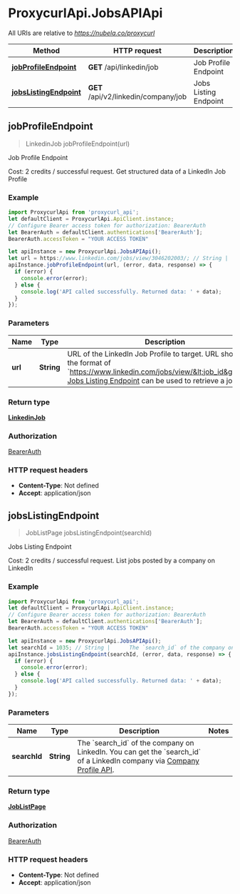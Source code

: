 # ProxycurlApi.JobsAPIApi

All URIs are relative to *https://nubela.co/proxycurl*

Method | HTTP request | Description
------------- | ------------- | -------------
[**jobProfileEndpoint**](JobsAPIApi.md#jobProfileEndpoint) | **GET** /api/linkedin/job | Job Profile Endpoint
[**jobsListingEndpoint**](JobsAPIApi.md#jobsListingEndpoint) | **GET** /api/v2/linkedin/company/job | Jobs Listing Endpoint



## jobProfileEndpoint

> LinkedinJob jobProfileEndpoint(url)

Job Profile Endpoint

Cost: 2 credits / successful request. Get structured data of a LinkedIn Job Profile

### Example

```javascript
import ProxycurlApi from 'proxycurl_api';
let defaultClient = ProxycurlApi.ApiClient.instance;
// Configure Bearer access token for authorization: BearerAuth
let BearerAuth = defaultClient.authentications['BearerAuth'];
BearerAuth.accessToken = "YOUR ACCESS TOKEN"

let apiInstance = new ProxycurlApi.JobsAPIApi();
let url = https://www.linkedin.com/jobs/view/3046202003/; // String |      URL of the LinkedIn Job Profile to target.      URL should be in the format of     `https://www.linkedin.com/jobs/view/<job_id>`.     [Jobs Listing Endpoint](#jobs-api-jobs-listing-endpoint)     can be used to retrieve a job URL.     
apiInstance.jobProfileEndpoint(url, (error, data, response) => {
  if (error) {
    console.error(error);
  } else {
    console.log('API called successfully. Returned data: ' + data);
  }
});
```

### Parameters


Name | Type | Description  | Notes
------------- | ------------- | ------------- | -------------
 **url** | **String**|      URL of the LinkedIn Job Profile to target.      URL should be in the format of     &#x60;https://www.linkedin.com/jobs/view/&lt;job_id&gt;&#x60;.     [Jobs Listing Endpoint](#jobs-api-jobs-listing-endpoint)     can be used to retrieve a job URL.      | 

### Return type

[**LinkedinJob**](LinkedinJob.md)

### Authorization

[BearerAuth](../README.md#BearerAuth)

### HTTP request headers

- **Content-Type**: Not defined
- **Accept**: application/json


## jobsListingEndpoint

> JobListPage jobsListingEndpoint(searchId)

Jobs Listing Endpoint

Cost: 2 credits / successful request. List jobs posted by a company on LinkedIn

### Example

```javascript
import ProxycurlApi from 'proxycurl_api';
let defaultClient = ProxycurlApi.ApiClient.instance;
// Configure Bearer access token for authorization: BearerAuth
let BearerAuth = defaultClient.authentications['BearerAuth'];
BearerAuth.accessToken = "YOUR ACCESS TOKEN"

let apiInstance = new ProxycurlApi.JobsAPIApi();
let searchId = 1035; // String |      The `search_id` of the company on LinkedIn.     You can get the `search_id` of a LinkedIn company via     [Company Profile API](#company-api-company-profile-endpoint).     
apiInstance.jobsListingEndpoint(searchId, (error, data, response) => {
  if (error) {
    console.error(error);
  } else {
    console.log('API called successfully. Returned data: ' + data);
  }
});
```

### Parameters


Name | Type | Description  | Notes
------------- | ------------- | ------------- | -------------
 **searchId** | **String**|      The &#x60;search_id&#x60; of the company on LinkedIn.     You can get the &#x60;search_id&#x60; of a LinkedIn company via     [Company Profile API](#company-api-company-profile-endpoint).      | 

### Return type

[**JobListPage**](JobListPage.md)

### Authorization

[BearerAuth](../README.md#BearerAuth)

### HTTP request headers

- **Content-Type**: Not defined
- **Accept**: application/json

